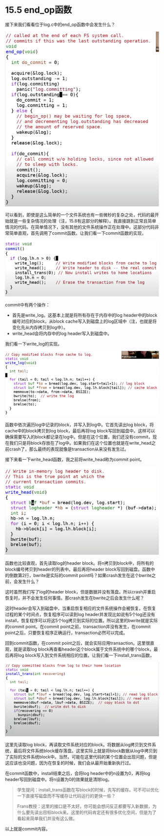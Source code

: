 # 15.5 end\_op函数

接下来我们看看位于log.c中的end\_op函数中会发生什么？

![](../.gitbook/assets/image%20%28634%29.png)

可以看到，即使是这么简单的一个文件系统也有一些微秒的复杂之处，代码的最开始就是一些复杂情况的处理（注，15.8有这部分的解释）。我直接跳到正常且简单情况的代码。在简单情况下，没有其他的文件系统操作正在处理中。这部分代码非常简单直观，首先调用了commit函数。让我们看一下commit函数的实现，

![](../.gitbook/assets/image%20%28648%29.png)

commit中有两个操作：

* 首先是write\_log。这基本上就是将所有存在于内存中的log header中的block编号对应的block，从block cache写入到磁盘上的log区域中（注，也就是将变化先从内存拷贝到log中）。
* write\_head会将内存中的log header写入到磁盘中。

我们看一下write\_log的实现。

![](../.gitbook/assets/image%20%28646%29.png)

函数中依次遍历log中记录的block，并写入到log中。它首先读出log block，将cache中的block拷贝到log block，最后再将log block写回到磁盘中。这样可以确保需要写入的block都记录在log中。但是在这个位置，我们还没有commit，现在我们只是将block存放在了log中。如果我们在这个位置也就是在write\_head之前crash了，那么最终的表现就像是transaction从来没有发生过。

接下来看一下write\_head函数，我之前将write\_head称为commit point。

![](../.gitbook/assets/image%20%28641%29.png)

函数也比较直观，首先读取log的header block。将n拷贝到block中，将所有的block编号拷贝到header的列表中。最后再将header block写回到磁盘。函数中的倒数第2行，bwrite是实际的commit point吗？如果crash发生在这个bwrite之前，会发生什么？

这时虽然我们写了log的header block，但是数据并没有落盘。所以crash并重启恢复时，并不会发生任何事情。那crash发生在bwrite之后会发生什么呢？

这时header会写入到磁盘中，当重启恢复相应的文件系统操作会被恢复。在恢复过程的某个时间点，恢复程序可以读到log header并发现比如说有5个log还没有install，恢复程序可以将这5个log拷贝到实际的位置。所以这里的bwrite就是实际的commit point。在commit point之前，transaction并没有发生，在commit point之后，只要恢复程序正确运行，transaction必然可以完成。

回到commit函数，在commit point之后，就会实际应用transaction。这里很直观，就是读取log block再查看header这个block属于文件系统中的哪个block，最后再将log block写入到文件系统相应的位置。让我们看一下install\_trans函数，

![](../.gitbook/assets/image%20%28653%29.png)

这里先读取log block，再读取文件系统对应的block。将数据从log拷贝到文件系统，最后将文件系统block缓存落盘。这里实际上就是将block数据从log中拷贝到了实际的文件系统block中。当然，可能在这里代码的某个位置会出现问题，但是这应该也没问题，因为在恢复的时候，我们会从最开始重新执行过。

在commit函数中，install结束之后，会将log header中的n设置为0，再将log header写回到磁盘中。将n设置为0的效果就是清除log。

> 学生提问：install\_trans函数在写block的时候，先写的缓存。可不可以优化一下直接写磁盘而不写缓存让代码运行的更快一些？
>
> Frans教授：这里的接口是不太好。你可能会想问反正都要写入新数据，为什么要先读出目标block来。这里的代码肯定还有很多优化空间，但是为了看起来简单我们并没有这么做。

以上就是commit内容。


